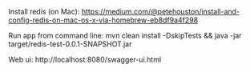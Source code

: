Install redis (on Mac):
https://medium.com/@petehouston/install-and-config-redis-on-mac-os-x-via-homebrew-eb8df9a4f298

Run app from command line:
mvn clean install -DskipTests && java -jar target/redis-test-0.0.1-SNAPSHOT.jar

Web ui:
http://localhost:8080/swagger-ui.html

